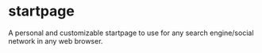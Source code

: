 # startpage
A personal and customizable startpage to use for any search engine/social network in any web browser.
